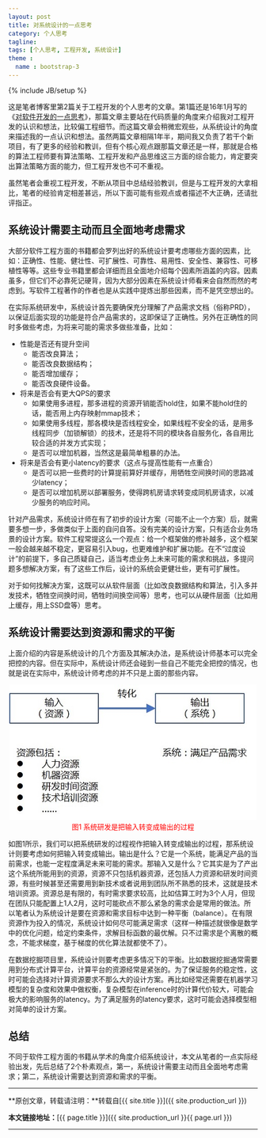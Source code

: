 ```yaml
---
layout: post
title: 对系统设计的一点思考
category: 个人思考
tagline: 
tags: [个人思考, 工程开发, 系统设计]
theme :
  name : bootstrap-3
---
```

{% include JB/setup %}

这是笔者博客里第2篇关于工程开发的个人思考的文章。第1篇还是16年1月写的 《[对软件开发的一点思考](http://vividfree.github.io/%E4%B8%AA%E4%BA%BA%E6%80%9D%E8%80%83/2016/01/17/some-viewpoint-about-software-development)》，那篇文章主要站在代码质量的角度来介绍我对工程开发的认识和想法，比较偏工程细节。而这篇文章会稍微宏观些，从系统设计的角度来描述我的一点认识和想法。虽然两篇文章相隔1年半，期间我又负责了若干个新项目，有了更多的经验和教训，但有个核心观点跟那篇文章还是一样，那就是合格的算法工程师要有算法策略、工程开发和产品思维这三方面的综合能力，肯定要突出算法策略方面的能力，但工程开发也不可不重视。

虽然笔者会重视工程开发，不断从项目中总结经验教训，但是与工程开发的大拿相比，笔者的经验肯定相差甚远，所以下面可能有些观点或者描述不大正确，还请批评指正。

## 系统设计需要主动而且全面地考虑需求

大部分软件工程方面的书籍都会罗列出好的系统设计要考虑哪些方面的因素，比如：正确性、性能、健壮性、可扩展性、可靠性、易用性、安全性、兼容性、可移植性等等。这些专业书籍里都会详细而且全面地介绍每个因素所涵盖的内容。因素虽多，但它们不必靠死记硬背，因为大部分因素在系统设计师看来会自然而然的考虑到。写软件工程著作的作者也是从实践中提炼出那些因素，而不是凭空想出的。

在实际系统研发中，系统设计首先要确保充分理解了产品需求文档（俗称PRD），以保证后面实现的功能是符合产品需求的，这即保证了正确性。另外在正确性的同时多做些考虑，为将来可能的需求多做些准备，比如：
* 性能是否还有提升空间
  * 能否改良算法；
  * 能否改良数据结构；
  * 能否增加缓存；
  * 能否改良硬件设备。
* 将来是否会有更大QPS的要求
  * 如果使用多进程，那多进程的资源开销能否hold住，如果不能hold住的话，能否用上内存映射mmap技术；
  * 如果使用多线程，那各模块是否线程安全，如果线程不安全的话，是用多线程同步（加锁解锁）的技术，还是将不同的模块各自服务化，各自用比较合适的并发方式实现；
  * 是否可以增加机器，当然这是最简单粗暴的办法。
* 将来是否会有更小latency的要求（这点与提高性能有一点重合）
  * 是否可以把一些费时的计算提前算好并缓存，用牺牲空间换时间的思路减少latency；
  * 是否可以增加机房以部署服务，使得跨机房请求转变成同机房请求，以减少服务的响应时间。

针对产品需求，系统设计师在有了初步的设计方案（可能不止一个方案）后，就需要多想一步，多做类似于上面的自问自答。没有完美的设计方案，只有适合业务场景的设计方案。软件工程常提这么一个观点：给一个框架做的修补越多，这个框架一般会越来越不稳定，更容易引入bug，也更难维护和扩展功能。在不“过度设计”的前提下，多自己质疑自己，适当考虑业务上未来可能的需求和挑战，多提问题多想解决方案，有了这些工作后，设计的系统会更健壮些，更有可扩展性。

对于如何找解决方案，这既可以从软件层面（比如改良数据结构和算法，引入多并发技术，牺牲空间换时间，牺牲时间换空间等）思考，也可以从硬件层面（比如用上缓存，用上SSD盘等）思考。

## 系统设计需要达到资源和需求的平衡

上面介绍的内容是系统设计的几个方面及其解决办法，是系统设计师基本可以完全把控的内容。但在实际中，系统设计师还会碰到一些自己不能完全把控的情况，也就是说在实际中，系统设计师考虑的并不只是上面的那些内容。

<div align="center">
  <img src="/images/2017-09-16-some-viewpoint-about-system-design-figure1.jpg" style="max-width:500px; text-align:center" alt=""/>
  <br/>
  <font color='red'>图1 系统研发是把输入转变成输出的过程</font>
  <br/>
</div>

如图1所示，我们可以把系统研发的过程视作把输入转变成输出的过程，那系统设计则要考虑如何把输入转变成输出。输出是什么？它是一个系统，能满足产品的当前需求，也能一定程度满足未来可能的需求。那输入又是什么？它其实是为了产出这个系统所能用到的资源，资源不只包括机器资源，还包括人力资源和研发时间资源，有些时候甚至还需要用到新技术或者说用到团队所不熟悉的技术，这就是技术培训资源。资源总是有限的，有时需求要求较高，比如估算工时为3个人月，但现在团队只能配置上1人2月，这时可能砍点不那么紧急的需求会是常用的做法。所以笔者认为系统设计是要在资源和需求目标中达到一种平衡（balance）。在有限资源作为投入的情况，系统设计如何尽可能满足需求（这样一种描述就很像是数学中的优化问题，给定约束条件，求解目标函数的最优解。只不过需求是个离散的概念，不能求梯度，基于梯度的优化算法就都使不了）。

在数据挖掘项目里，系统设计则要考虑更多情况下的平衡。比如数据挖掘通常需要用到分布式计算平台，计算平台的资源经常是紧张的。为了保证服务的稳定性，这时可能会选择对计算资源要求不那么大的设计方案。再比如经常还需要在机器学习模型的复杂度和效果中做权衡，复杂模型在inference时的计算代价较大，可能会极大的影响服务的latency。为了满足服务的latency要求，这时可能会选择模型相对简单的设计方案。

## 总结

不同于软件工程方面的书籍从学术的角度介绍系统设计，本文从笔者的一点实际经验出发，先后总结了2个朴素观点，第一，系统设计需要主动而且全面地考虑需求；第二，系统设计需要达到资源和需求的平衡。

* * *

**原创文章，转载请注明：**转载自[{{ site.title }}]({{ site.production_url }})

**本文链接地址：**[{{ page.title }}]({{ site.production_url }}{{ page.url }})

* * *
